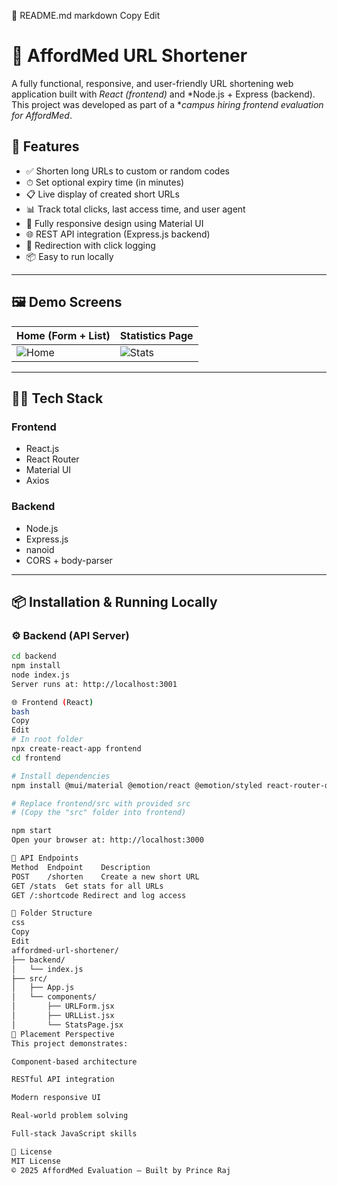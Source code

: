 📄 README.md
markdown
Copy
Edit
# 🔗 AffordMed URL Shortener

A fully functional, responsive, and user-friendly URL shortening web application built with *React (frontend)* and *Node.js + Express (backend). This project was developed as part of a **campus hiring frontend evaluation for AffordMed*.

## 🚀 Features

- ✅ Shorten long URLs to custom or random codes
- ⏱ Set optional expiry time (in minutes)
- 📋 Live display of created short URLs
- 📊 Track total clicks, last access time, and user agent
- 📱 Fully responsive design using Material UI
- 🌐 REST API integration (Express.js backend)
- 🔁 Redirection with click logging
- 📦 Easy to run locally

---

## 🖼 Demo Screens

| Home (Form + List) | Statistics Page |
|--------------------|-----------------|
| ![Home](./screenshots/home.png) | ![Stats](./screenshots/stats.png) |

---

## 🧑‍💻 Tech Stack

### Frontend
- React.js
- React Router
- Material UI
- Axios

### Backend
- Node.js
- Express.js
- nanoid
- CORS + body-parser

---

## 📦 Installation & Running Locally

### ⚙ Backend (API Server)

```bash
cd backend
npm install
node index.js
Server runs at: http://localhost:3001

🌐 Frontend (React)
bash
Copy
Edit
# In root folder
npx create-react-app frontend
cd frontend

# Install dependencies
npm install @mui/material @emotion/react @emotion/styled react-router-dom axios

# Replace frontend/src with provided src
# (Copy the "src" folder into frontend)

npm start
Open your browser at: http://localhost:3000

📡 API Endpoints
Method	Endpoint	Description
POST	/shorten	Create a new short URL
GET	/stats	Get stats for all URLs
GET	/:shortcode	Redirect and log access

📂 Folder Structure
css
Copy
Edit
affordmed-url-shortener/
├── backend/
│   └── index.js
├── src/
│   ├── App.js
│   └── components/
│       ├── URLForm.jsx
│       ├── URLList.jsx
│       └── StatsPage.jsx
🎯 Placement Perspective
This project demonstrates:

Component-based architecture

RESTful API integration

Modern responsive UI

Real-world problem solving

Full-stack JavaScript skills

📃 License
MIT License
© 2025 AffordMed Evaluation – Built by Prince Raj
